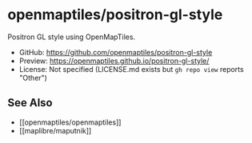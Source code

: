 # openmaptiles/positron-gl-style

Positron GL style using OpenMapTiles.

- GitHub: https://github.com/openmaptiles/positron-gl-style
- Preview: https://openmaptiles.github.io/positron-gl-style/
- License: Not specified (LICENSE.md exists but `gh repo view` reports "Other")

## See Also

- [[openmaptiles/openmaptiles]]
- [[maplibre/maputnik]]
